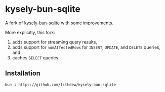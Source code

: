 # kysely-bun-sqlite

A fork of [kysely-bun-sqlite](https://github.com/dylanblokhuis/kysely-bun-sqlite) with some improvements.

More explicitly, this fork:

1. adds support for streaming query results,
2. adds support for `numAffectedRows` for `INSERT`, `UPDATE`, and `DELETE` queries, and
3. caches `SELECT` queries.

## Installation

```bash
bun i https://github.com/lithdew/kysely-bun-sqlite
```
